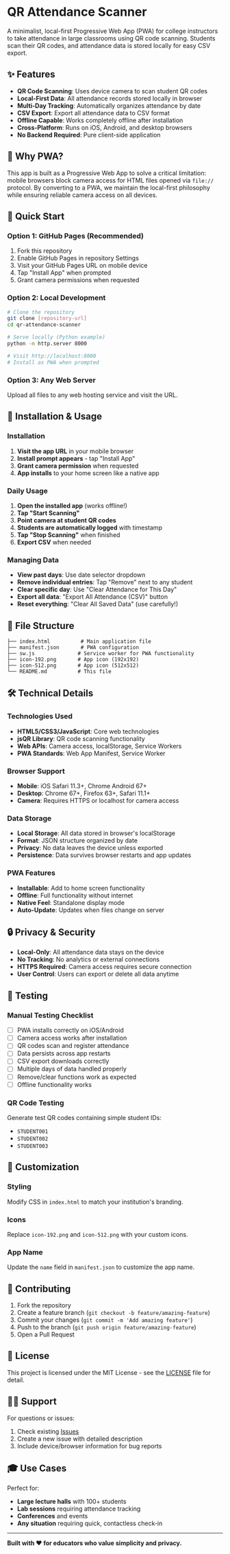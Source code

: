 # QR Attendance Scanner

A minimalist, local-first Progressive Web App (PWA) for college instructors to take attendance in large classrooms using QR code scanning. Students scan their QR codes, and attendance data is stored locally for easy CSV export.

## ✨ Features

- **QR Code Scanning**: Uses device camera to scan student QR codes
- **Local-First Data**: All attendance records stored locally in browser
- **Multi-Day Tracking**: Automatically organizes attendance by date
- **CSV Export**: Export all attendance data to CSV format
- **Offline Capable**: Works completely offline after installation
- **Cross-Platform**: Runs on iOS, Android, and desktop browsers
- **No Backend Required**: Pure client-side application

## 🎯 Why PWA?

This app is built as a Progressive Web App to solve a critical limitation: mobile browsers block camera access for HTML files opened via `file://` protocol. By converting to a PWA, we maintain the local-first philosophy while ensuring reliable camera access on all devices.

## 🚀 Quick Start

### Option 1: GitHub Pages (Recommended)
1. Fork this repository
2. Enable GitHub Pages in repository Settings
3. Visit your GitHub Pages URL on mobile device
4. Tap "Install App" when prompted
5. Grant camera permissions when requested

### Option 2: Local Development
```bash
# Clone the repository
git clone [repository-url]
cd qr-attendance-scanner

# Serve locally (Python example)
python -m http.server 8000

# Visit http://localhost:8000
# Install as PWA when prompted
```

### Option 3: Any Web Server
Upload all files to any web hosting service and visit the URL.

## 📱 Installation & Usage

### Installation
1. **Visit the app URL** in your mobile browser
2. **Install prompt appears** - tap "Install App" 
3. **Grant camera permission** when requested
4. **App installs** to your home screen like a native app

### Daily Usage
1. **Open the installed app** (works offline!)
2. **Tap "Start Scanning"**
3. **Point camera at student QR codes**
4. **Students are automatically logged** with timestamp
5. **Tap "Stop Scanning"** when finished
6. **Export CSV** when needed

### Managing Data
- **View past days**: Use date selector dropdown
- **Remove individual entries**: Tap "Remove" next to any student
- **Clear specific day**: Use "Clear Attendance for This Day"
- **Export all data**: "Export All Attendance (CSV)" button
- **Reset everything**: "Clear All Saved Data" (use carefully!)

## 📁 File Structure

```
├── index.html          # Main application file
├── manifest.json       # PWA configuration
├── sw.js              # Service worker for PWA functionality
├── icon-192.png       # App icon (192x192)
├── icon-512.png       # App icon (512x512)
└── README.md          # This file
```

## 🛠️ Technical Details

### Technologies Used
- **HTML5/CSS3/JavaScript**: Core web technologies
- **jsQR Library**: QR code scanning functionality
- **Web APIs**: Camera access, localStorage, Service Workers
- **PWA Standards**: Web App Manifest, Service Worker

### Browser Support
- **Mobile**: iOS Safari 11.3+, Chrome Android 67+
- **Desktop**: Chrome 67+, Firefox 63+, Safari 11.1+
- **Camera**: Requires HTTPS or localhost for camera access

### Data Storage
- **Local Storage**: All data stored in browser's localStorage
- **Format**: JSON structure organized by date
- **Privacy**: No data leaves the device unless exported
- **Persistence**: Data survives browser restarts and app updates

### PWA Features
- **Installable**: Add to home screen functionality
- **Offline**: Full functionality without internet
- **Native Feel**: Standalone display mode
- **Auto-Update**: Updates when files change on server

## 🔒 Privacy & Security

- **Local-Only**: All attendance data stays on the device
- **No Tracking**: No analytics or external connections
- **HTTPS Required**: Camera access requires secure connection
- **User Control**: Users can export or delete all data anytime

## 🧪 Testing

### Manual Testing Checklist
- [ ] PWA installs correctly on iOS/Android
- [ ] Camera access works after installation  
- [ ] QR codes scan and register attendance
- [ ] Data persists across app restarts
- [ ] CSV export downloads correctly
- [ ] Multiple days of data handled properly
- [ ] Remove/clear functions work as expected
- [ ] Offline functionality works

### QR Code Testing
Generate test QR codes containing simple student IDs:
- `STUDENT001`
- `STUDENT002` 
- `STUDENT003`

## 🎨 Customization

### Styling
Modify CSS in `index.html` to match your institution's branding.

### Icons
Replace `icon-192.png` and `icon-512.png` with your custom icons.

### App Name
Update the `name` field in `manifest.json` to customize the app name.

## 🤝 Contributing

1. Fork the repository
2. Create a feature branch (`git checkout -b feature/amazing-feature`)
3. Commit your changes (`git commit -m 'Add amazing feature'`)
4. Push to the branch (`git push origin feature/amazing-feature`)
5. Open a Pull Request

## 📄 License

This project is licensed under the MIT License - see the [LICENSE](LICENSE) file for detail.

## 🙋‍♂️ Support

For questions or issues:
1. Check existing [Issues](../../issues)
2. Create a new issue with detailed description
3. Include device/browser information for bug reports

## 🎓 Use Cases

Perfect for:
- **Large lecture halls** with 100+ students
- **Lab sessions** requiring attendance tracking  
- **Conferences** and events
- **Any situation** requiring quick, contactless check-in

---

**Built with ❤️ for educators who value simplicity and privacy.**
